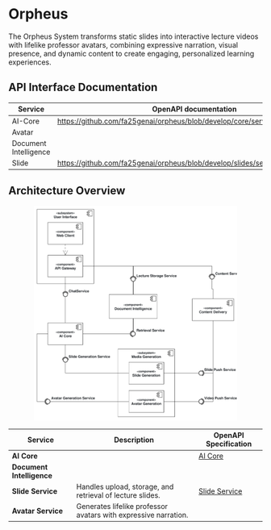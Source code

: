 # Orpheus
The Orpheus System transforms static slides into interactive lecture videos with lifelike professor avatars, combining expressive narration, visual presence, and dynamic content to create engaging, personalized learning experiences.

## API Interface Documentation

| Service | OpenAPI documentation |
|-----------|----------------------|
| AI-Core | https://github.com/fa25genai/orpheus/blob/develop/core/service_core_v1.yaml |
| Avatar |  |
| Document Intelligence |  |
| Slide | https://github.com/fa25genai/orpheus/blob/develop/slides/service_slides_v1.yaml |

## Architecture Overview
<!---
The diagram was created with [Apollon](https://apollon.ase.in.tum.de/).
You can edit it by adjusting [OrpheusArchitecture.apollon](./OrpheusArchitecture.apollon).
We recommend using [VsCode](https://code.visualstudio.com/) with the [Apollon Extension](https://marketplace.visualstudio.com/items?itemName=TUMAET.apollon-vscode) to do so.

Once you edited the diagram, make sure to export it as svg to replace the existing [OrpheusArchitecture.svg](./OrpheusArchitecture.svg).
-->
<div style="text-align: center;">
  <img src="./OrpheusArchitecture.svg" alt="Orpheus System Architecture" style="max-width: 80%; height: auto;">
</div>

| Service                   | Description                                                     | OpenAPI Specification                        |
|---------------------------|-----------------------------------------------------------------|----------------------------------------------|
| **AI Core**               |                                                                 | [AI Core](./core/service_core_v1.yaml)       |
| **Document Intelligence** |                                                                 |                                              |
| **Slide Service**         | Handles upload, storage, and retrieval of lecture slides.       | [Slide Service](./core/service_core_v1.yaml) |
| **Avatar Service**        | Generates lifelike professor avatars with expressive narration. |                                              |